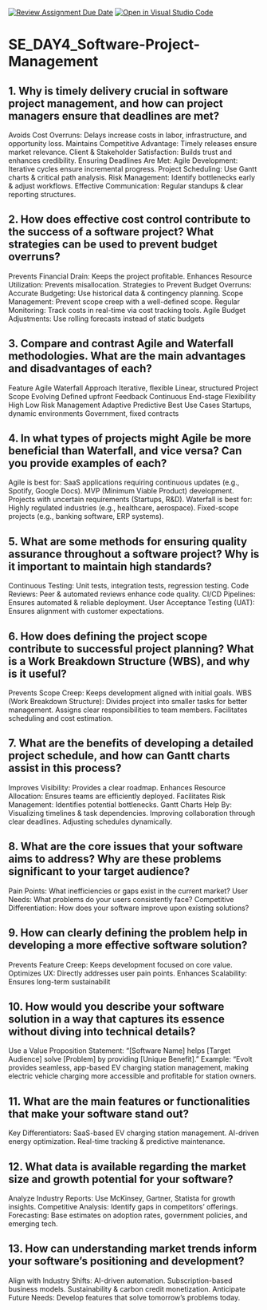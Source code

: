 [![Review Assignment Due Date](https://classroom.github.com/assets/deadline-readme-button-22041afd0340ce965d47ae6ef1cefeee28c7c493a6346c4f15d667ab976d596c.svg)](https://classroom.github.com/a/9pw6JKcu)
[![Open in Visual Studio Code](https://classroom.github.com/assets/open-in-vscode-2e0aaae1b6195c2367325f4f02e2d04e9abb55f0b24a779b69b11b9e10269abc.svg)](https://classroom.github.com/online_ide?assignment_repo_id=18548816&assignment_repo_type=AssignmentRepo)
# SE_DAY4_Software-Project-Management
## 1. Why is timely delivery crucial in software project management, and how can project managers ensure that deadlines are met?
Avoids Cost Overruns: Delays increase costs in labor, infrastructure, and opportunity loss.
Maintains Competitive Advantage: Timely releases ensure market relevance.
Client & Stakeholder Satisfaction: Builds trust and enhances credibility.
Ensuring Deadlines Are Met:
Agile Development: Iterative cycles ensure incremental progress.
Project Scheduling: Use Gantt charts & critical path analysis.
Risk Management: Identify bottlenecks early & adjust workflows.
Effective Communication: Regular standups & clear reporting structures.
## 2. How does effective cost control contribute to the success of a software project? What strategies can be used to prevent budget overruns?
Prevents Financial Drain: Keeps the project profitable.
Enhances Resource Utilization: Prevents misallocation.
Strategies to Prevent Budget Overruns:
Accurate Budgeting: Use historical data & contingency planning.
Scope Management: Prevent scope creep with a well-defined scope.
Regular Monitoring: Track costs in real-time via cost tracking tools.
Agile Budget Adjustments: Use rolling forecasts instead of static budgets
## 3. Compare and contrast Agile and Waterfall methodologies. What are the main advantages and disadvantages of each?

Feature	Agile	Waterfall
Approach	Iterative, flexible	Linear, structured
Project Scope	Evolving	Defined upfront
Feedback	Continuous	End-stage
Flexibility	High	Low
Risk Management	Adaptive	Predictive
Best Use Cases	Startups, dynamic environments	Government, fixed contracts

## 4. In what types of projects might Agile be more beneficial than Waterfall, and vice versa? Can you provide examples of each?
Agile is best for:
SaaS applications requiring continuous updates (e.g., Spotify, Google Docs).
MVP (Minimum Viable Product) development.
Projects with uncertain requirements (Startups, R&D).
Waterfall is best for:
Highly regulated industries (e.g., healthcare, aerospace).
Fixed-scope projects (e.g., banking software, ERP systems).
## 5. What are some methods for ensuring quality assurance throughout a software project? Why is it important to maintain high standards?
Continuous Testing: Unit tests, integration tests, regression testing.
Code Reviews: Peer & automated reviews enhance code quality.
CI/CD Pipelines: Ensures automated & reliable deployment.
User Acceptance Testing (UAT): Ensures alignment with customer expectations.
## 6. How does defining the project scope contribute to successful project planning? What is a Work Breakdown Structure (WBS), and why is it useful?
Prevents Scope Creep: Keeps development aligned with initial goals.
WBS (Work Breakdown Structure):
Divides project into smaller tasks for better management.
Assigns clear responsibilities to team members.
Facilitates scheduling and cost estimation.
## 7. What are the benefits of developing a detailed project schedule, and how can Gantt charts assist in this process?
Improves Visibility: Provides a clear roadmap.
Enhances Resource Allocation: Ensures teams are efficiently deployed.
Facilitates Risk Management: Identifies potential bottlenecks.
Gantt Charts Help By:
Visualizing timelines & task dependencies.
Improving collaboration through clear deadlines.
Adjusting schedules dynamically.
## 8. What are the core issues that your software aims to address? Why are these problems significant to your target audience?
Pain Points: What inefficiencies or gaps exist in the current market?
User Needs: What problems do your users consistently face?
Competitive Differentiation: How does your software improve upon existing solutions?
## 9. How can clearly defining the problem help in developing a more effective software solution?
Prevents Feature Creep: Keeps development focused on core value.
Optimizes UX: Directly addresses user pain points.
Enhances Scalability: Ensures long-term sustainabilit
## 10. How would you describe your software solution in a way that captures its essence without diving into technical details?
Use a Value Proposition Statement:
“[Software Name] helps [Target Audience] solve [Problem] by providing [Unique Benefit].”
Example: “Evolt provides seamless, app-based EV charging station management, making electric vehicle charging more accessible and profitable for station owners.
## 11. What are the main features or functionalities that make your software stand out?
Key Differentiators:
SaaS-based EV charging station management.
AI-driven energy optimization.
Real-time tracking & predictive maintenance.
## 12. What data is available regarding the market size and growth potential for your software?
Analyze Industry Reports: Use McKinsey, Gartner, Statista for growth insights.
Competitive Analysis: Identify gaps in competitors’ offerings.
Forecasting: Base estimates on adoption rates, government policies, and emerging tech.
## 13. How can understanding market trends inform your software’s positioning and development?
Align with Industry Shifts:
AI-driven automation.
Subscription-based business models.
Sustainability & carbon credit monetization.
Anticipate Future Needs: Develop features that solve tomorrow’s problems today.
